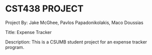 # CST438 PROJECT
Project By: Jake McGhee, Pavlos Papadonikolakis, Maco Doussias

Title:       Expense Tracker

Description: This is a CSUMB student project for an expense tracker program.
